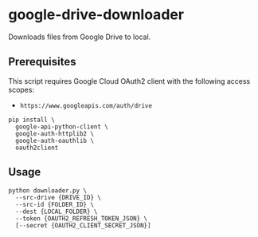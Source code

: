 # google-drive-downloader
Downloads files from Google Drive to local.

## Prerequisites

This script requires Google Cloud OAuth2 client with the following access scopes:

* `https://www.googleapis.com/auth/drive`

```shell
pip install \
  google-api-python-client \
  google-auth-httplib2 \
  google-auth-oauthlib \
  oauth2client
```

## Usage

```shell
python downloader.py \
  --src-drive {DRIVE_ID} \
  --src-id {FOLDER_ID} \
  --dest {LOCAL_FOLDER} \
  --token {OAUTH2_REFRESH_TOKEN_JSON} \
  [--secret {OAUTH2_CLIENT_SECRET_JSON}]
```